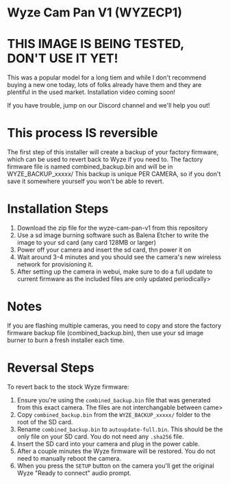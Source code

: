 # Wyze Cam Pan V1 (WYZECP1)

# THIS IMAGE IS BEING TESTED, DON'T USE IT YET!

This was a popular model for a long tiem and while I don't recommend buying a new one today, lots of folks already have them and they are plentiful in the used market.
Installation video coming soon!

If you have trouble, jump on our Discord channel and we'll help you out!

# This process IS reversible

The first step of this installer will create a backup of your factory firmware, which can be used to revert back to Wyze if you need to.
The factory firmware file is named combined_backup.bin and will be in WYZE_BACKUP_xxxxx/
This backup is unique PER CAMERA, so if you don't save it somewhere yourself you won't be able to revert.

# Installation Steps

1. Download the zip file for the wyze-cam-pan-v1 from this repository
2. Use a sd image burning software such as Balena Etcher to write the image to your sd card (any card 128MB or larger)
3. Power off your camera and insert the sd card, thn power it on
4. Wait around 3-4 minutes and you should see the camera's new wireless network for provisioning it.
5. After setting up the camera in webui, make sure to do a full update to current firmware as the included files are only updated periodically>

# Notes

If you are flashing multiple cameras, you need to copy and store the factory firmware backup file (combined_backup.bin), then use
your sd image burner to burn a fresh installer each time.

# Reversal Steps

To revert back to the stock Wyze firmware:

1. Ensure you're using the `combined_backup.bin` file that was generated from this exact camera. The files are not interchangable between came>
2. Copy `combined_backup.bin` from the `WYZE_BACKUP_xxxxx/` folder to the root of the SD card.
3. Rename `combined_backup.bin` to `autoupdate-full.bin`. This should be the only file on your SD card. You do not need any `.sha256` file.
4. Insert the SD card into your camera and plug in the power cable.
5. After a couple minutes the Wyze firmware will be restored. You do not need to manually reboot the camera.
6. When you press the `SETUP` button on the camera you'll get the original Wyze "Ready to connect" audio prompt.
